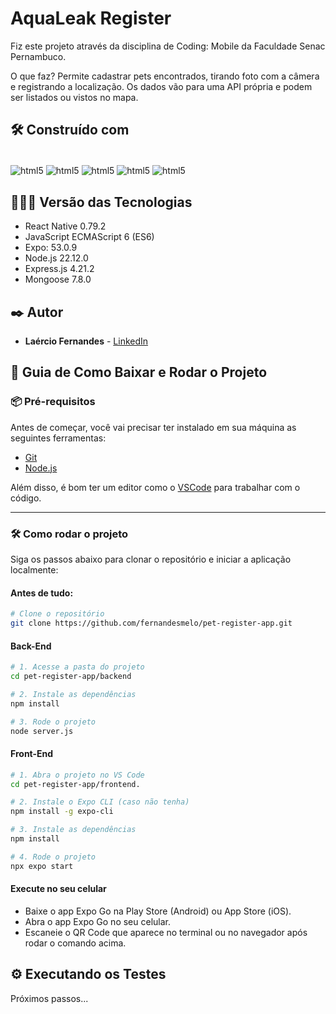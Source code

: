 # AquaLeak Register 
Fiz este projeto através da disciplina de Coding: Mobile da Faculdade Senac Pernambuco.

O que faz?
Permite cadastrar pets encontrados, tirando foto com a câmera e registrando a localização. Os dados vão para uma API própria e podem ser listados ou vistos no mapa.

## 🛠️ Construído com

<div style="display: inline-block"><br/>
  <img align="center" alt="html5" src="https://img.shields.io/badge/React_Native-20232A?style=for-the-badge&logo=react&logoColor=61DAFB" />
  <img align="center" alt="html5" src="https://img.shields.io/badge/JavaScript-F7DF1E?style=for-the-badge&logo=javascript&logoColor=black" />
  <img align="center" alt="html5" src="https://img.shields.io/badge/Node.js-43853D?style=for-the-badge&logo=node.js&logoColor=white" /> 
  <img align="center" alt="html5" src="https://img.shields.io/badge/Express.js-404D59?style=for-the-badge" />  
  <img align="center" alt="html5" src="https://img.shields.io/badge/MongoDB-4EA94B?style=for-the-badge&logo=mongodb&logoColor=white" />
</div><br/>

## 👨🏽‍💻 Versão das Tecnologias

* React Native 0.79.2
* JavaScript ECMAScript 6 (ES6)
* Expo: 53.0.9
* Node.js 22.12.0
* Express.js 4.21.2
* Mongoose 7.8.0

## ✒️ Autor

* **Laércio Fernandes** - [LinkedIn](https://www.linkedin.com/in/laercio-fernandes/)

## 🚀 Guia de Como Baixar e Rodar o Projeto

### 📦 Pré-requisitos

Antes de começar, você vai precisar ter instalado em sua máquina as seguintes ferramentas:

- [Git](https://git-scm.com)
- [Node.js](https://nodejs.org)

Além disso, é bom ter um editor como o [VSCode](https://code.visualstudio.com/) para trabalhar com o código.

---

### 🛠️ Como rodar o projeto

Siga os passos abaixo para clonar o repositório e iniciar a aplicação localmente:

#### Antes de tudo:
```bash
# Clone o repositório
git clone https://github.com/fernandesmelo/pet-register-app.git
```
#### Back-End
```bash
# 1. Acesse a pasta do projeto
cd pet-register-app/backend

# 2. Instale as dependências
npm install

# 3. Rode o projeto
node server.js
```

#### Front-End
```bash
# 1. Abra o projeto no VS Code
cd pet-register-app/frontend.

# 2. Instale o Expo CLI (caso não tenha)
npm install -g expo-cli

# 3. Instale as dependências
npm install

# 4. Rode o projeto
npx expo start
```
#### Execute no seu celular
* Baixe o app Expo Go na Play Store (Android) ou App Store (iOS).
* Abra o app Expo Go no seu celular.
* Escaneie o QR Code que aparece no terminal ou no navegador após rodar o comando acima.
  
## ⚙️ Executando os Testes
Próximos passos...


